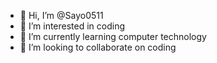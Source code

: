 - 👋 Hi, I’m @Sayo0511
- 👀 I’m interested in coding 
- 🌱 I’m currently learning computer technology
- 💞️ I’m looking to collaborate on coding


<!---
Sayo0511/Sayo0511 is a ✨ special ✨ repository because its `README.md` (this file) appears on your GitHub profile.
You can click the Preview link to take a look at your changes.
--->
